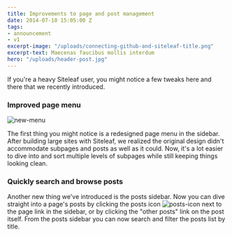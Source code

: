 ```yaml
---
title: Improvements to page and post management
date: 2014-07-10 15:05:00 Z
tags:
- announcement
- v1
excerpt-image: "/uploads/connecting-github-and-siteleaf-title.png"
excerpt-text: Maecenas faucibus mollis interdum
hero: "/uploads/header-post.jpg"
---
```


If you're a heavy Siteleaf user, you might notice a few tweaks here and there that we recently introduced. 

### Improved page menu

![new-menu](/uploads/new-menu.jpg)

The first thing you might notice is a redesigned page menu in the sidebar. After building large sites with Siteleaf, we realized the original design didn't accommodate subpages and posts as well as it could. Now, it's a lot easier to dive into and sort multiple levels of subpages while still keeping things looking clean. 

### Quickly search and browse posts

Another new thing we've introduced is the posts sidebar. Now you can dive straight into a page's posts by clicking the posts icon ![posts-icon](/uploads/posts-icon.png) next to the page link in the sidebar, or by clicking the "other posts" link on the post itself. From the posts sidebar you can now search and filter the posts list by title.
